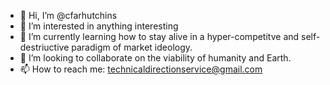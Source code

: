 - 👋 Hi, I’m @cfarhutchins
- 👀 I’m interested in anything interesting
- 🌱 I’m currently learning how to stay alive in a hyper-competitve and self-destriuctive paradigm of market ideology.
- 💞️ I’m looking to collaborate on the viability of humanity and Earth.
- 📫 How to reach me: technicaldirectionservice@gmail.com

<!---
cfarhutchins/cfarhutchins is a ✨ special ✨ repository because its `README.md` (this file) appears on your GitHub profile.
You can click the Preview link to take a look at your changes.
--->
